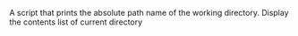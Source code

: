 A script that prints the absolute path name of the working directory.
Display the contents list of current directory
